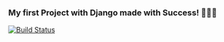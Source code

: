 ### My first Project with Django made with Success! 🥳🥳🥳

[![Build Status](https://app.travis-ci.com/CarlosViniMSouza/Blog.svg?branch=main)](https://app.travis-ci.com/CarlosViniMSouza/Blog)
